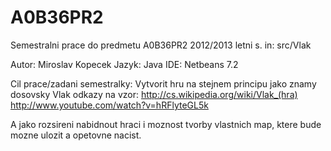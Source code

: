 A0B36PR2
========

Semestralni prace do predmetu A0B36PR2 2012/2013 letni s.
in: src/Vlak

Autor: Miroslav Kopecek
Jazyk: Java
IDE: Netbeans 7.2

Cil prace/zadani semestralky:
Vytvorit hru na stejnem principu jako znamy dosovsky Vlak
odkazy na vzor:
http://cs.wikipedia.org/wiki/Vlak_(hra)
http://www.youtube.com/watch?v=hRFlyteGL5k

A jako rozsireni nabidnout hraci i moznost tvorby vlastnich map, ktere bude mozne ulozit a opetovne nacist.
